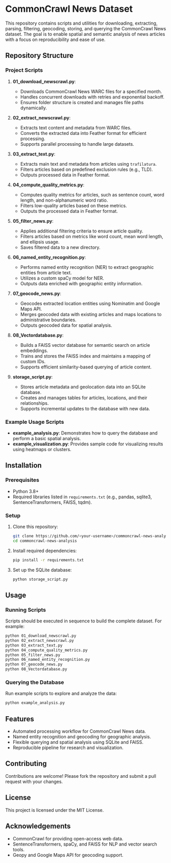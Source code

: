 # CommonCrawl News Dataset

This repository contains scripts and utilities for downloading, extracting, parsing, filtering, geocoding, storing, and querying the CommonCrawl News dataset. The goal is to enable spatial and semantic analysis of news articles with a focus on reproducibility and ease of use.

## Repository Structure

### Project Scripts
1. **01_download_newscrawl.py**: 
   - Downloads CommonCrawl News WARC files for a specified month.
   - Handles concurrent downloads with retries and exponential backoff.
   - Ensures folder structure is created and manages file paths dynamically.

2. **02_extract_newscrawl.py**:
   - Extracts text content and metadata from WARC files.
   - Converts the extracted data into Feather format for efficient processing.
   - Supports parallel processing to handle large datasets.

3. **03_extract_text.py**:
   - Extracts main text and metadata from articles using `trafilatura`.
   - Filters articles based on predefined exclusion rules (e.g., TLD).
   - Outputs processed data in Feather format.

4. **04_compute_quality_metrics.py**:
   - Computes quality metrics for articles, such as sentence count, word length, and non-alphanumeric word ratio.
   - Filters low-quality articles based on these metrics.
   - Outputs the processed data in Feather format.

5. **05_filter_news.py**:
   - Applies additional filtering criteria to ensure article quality.
   - Filters articles based on metrics like word count, mean word length, and ellipsis usage.
   - Saves filtered data to a new directory.

6. **06_named_entity_recognition.py**:
   - Performs named entity recognition (NER) to extract geographic entities from article text.
   - Utilizes a custom spaCy model for NER.
   - Outputs data enriched with geographic entity information.

7. **07_geocode_news.py**:
   - Geocodes extracted location entities using Nominatim and Google Maps API.
   - Merges geocoded data with existing articles and maps locations to administrative boundaries.
   - Outputs geocoded data for spatial analysis.

8. **08_Vectordatabase.py**:
   - Builds a FAISS vector database for semantic search on article embeddings.
   - Trains and stores the FAISS index and maintains a mapping of custom IDs.
   - Supports efficient similarity-based querying of article content.

9. **storage_script.py**:
   - Stores article metadata and geolocation data into an SQLite database.
   - Creates and manages tables for articles, locations, and their relationships.
   - Supports incremental updates to the database with new data.

### Example Usage Scripts
- **example_analysis.py**: Demonstrates how to query the database and perform a basic spatial analysis.
- **example_visualization.py**: Provides sample code for visualizing results using heatmaps or clusters.

## Installation

### Prerequisites
- Python 3.8+
- Required libraries listed in `requirements.txt` (e.g., pandas, sqlite3, SentenceTransformers, FAISS, tqdm).

### Setup
1. Clone this repository:
   ```bash
   git clone https://github.com/<your-username>/commoncrawl-news-analysis.git
   cd commoncrawl-news-analysis
   ```

2. Install required dependencies:
   ```bash
   pip install -r requirements.txt
   ```

3. Set up the SQLite database:
   ```bash
   python storage_script.py
   ```

## Usage

### Running Scripts
Scripts should be executed in sequence to build the complete dataset. For example:
```bash
python 01_download_newscrawl.py
python 02_extract_newscrawl.py
python 03_extract_text.py
python 04_compute_quality_metrics.py
python 05_filter_news.py
python 06_named_entity_recognition.py
python 07_geocode_news.py
python 08_Vectordatabase.py
```

### Querying the Database
Run example scripts to explore and analyze the data:
```bash
python example_analysis.py
```

## Features
- Automated processing workflow for CommonCrawl News data.
- Named entity recognition and geocoding for geographic analysis.
- Flexible querying and spatial analysis using SQLite and FAISS.
- Reproducible pipeline for research and visualization.

## Contributing
Contributions are welcome! Please fork the repository and submit a pull request with your changes.

## License
This project is licensed under the MIT License.

## Acknowledgements
- CommonCrawl for providing open-access web data.
- SentenceTransformers, spaCy, and FAISS for NLP and vector search tools.
- Geopy and Google Maps API for geocoding support.
